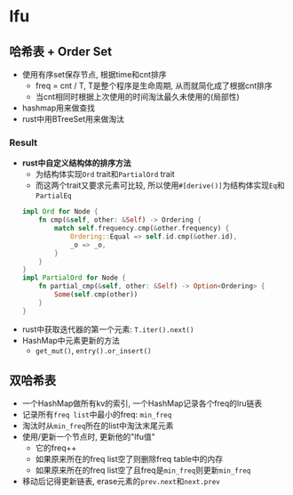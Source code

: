 # lfu

## 哈希表 + Order Set

- 使用有序set保存节点, 根据time和cnt排序
	* freq = cnt / T, T是整个程序是生命周期, 从而就简化成了根据cnt排序
	* 当cnt相同时根据上次使用的时间淘汰最久未使用的(局部性)
- hashmap用来做查找
- rust中用BTreeSet用来做淘汰


### Result

- **rust中自定义结构体的排序方法**
	* 为结构体实现`Ord` trait和`PartialOrd` trait 
	* 而这两个trait又要求元素可比较, 所以使用`#[derive()]`为结构体实现`Eq`和`PartialEq`
	```rust
	impl Ord for Node {
		fn cmp(&self, other: &Self) -> Ordering {
			match self.frequency.cmp(&other.frequency) {
				Ordering::Equal => self.id.cmp(&other.id),
				_o => _o,
			}
		}
	}
	impl PartialOrd for Node {
		fn partial_cmp(&self, other: &Self) -> Option<Ordering> {
			Some(self.cmp(other))
		}
	}
	```
- rust中获取迭代器的第一个元素: `T.iter().next()`
- HashMap中元素更新的方法
	* `get_mut()`, `entry().or_insert()`


## 双哈希表

- 一个HashMap做所有kv的索引, 一个HashMap记录各个freq的lru链表
- 记录所有`freq list`中最小的freq: `min_freq`
- 淘汰时从`min_freq`所在的list中淘汰末尾元素
- 使用/更新一个节点时, 更新他的"lfu值"
	* 它的freq++
	* 如果原来所在的freq list空了则删除freq table中的内存
	* 如果原来所在的freq list空了且freq是`min_freq`则更新`min_freq`
- 移动后记得更新链表, erase元素的`prev.next`和`next.prev`
